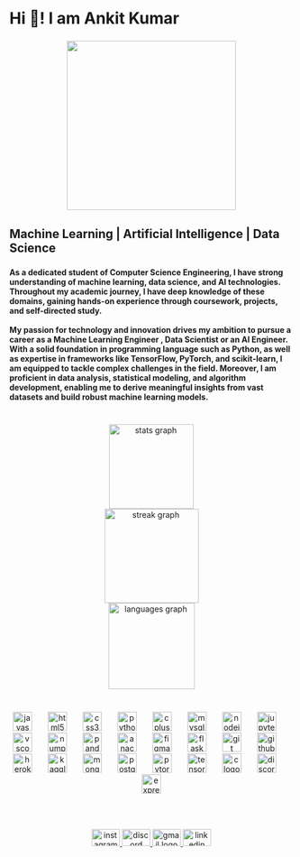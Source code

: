<h1 align="left">Hi 👋! I am Ankit Kumar</h1>

###

<div align="center">
  <img height="300" src="https://media1.tenor.com/m/IQ6Z-aPhr1wAAAAd/date-everywhere-data.gif"  />
</div>

###

<h2 align="left">Machine Learning | Artificial Intelligence | Data Science</h2>

###

<h4 align="left">As a dedicated  student of  Computer Science Engineering, I have strong understanding of machine learning, data science, and AI technologies. Throughout my academic journey, I have  deep knowledge of these domains, gaining hands-on experience through coursework, projects, and self-directed study.<br><br>My passion for technology and innovation drives my ambition to pursue a career as a Machine Learning Engineer , Data Scientist or an AI Engineer. With a solid foundation in programming language such as Python,  as well as expertise in frameworks like TensorFlow, PyTorch, and scikit-learn, I am equipped to tackle complex challenges in the field. Moreover, I am proficient in data analysis, statistical modeling, and algorithm development, enabling me to derive meaningful insights from vast datasets and build robust machine learning models.</h4>

###

<br clear="both">

<div align="center">
  <img src="https://github-readme-stats.vercel.app/api?username=mischieff01&hide_title=true&hide_rank=false&show_icons=true&include_all_commits=true&count_private=true&disable_animations=false&theme=solarized-dark&locale=en&hide_border=false" height="150" alt="stats graph" /> <br>
  <img src="https://streak-stats.demolab.com?user=mischieff01&locale=en&mode=daily&theme=codeSTACKr&hide_border=false&border_radius=5" height="167" alt="streak graph" /> <br>
  <img src="https://github-readme-stats.vercel.app/api/top-langs?username=mischieff01&locale=en&hide_title=false&layout=compact&card_width=320&langs_count=6&theme=nord&hide_border=false" height="153" alt="languages graph"  />
</div>

###

<br clear="both">

<div align="center">
  <img src="https://cdn.jsdelivr.net/gh/devicons/devicon/icons/javascript/javascript-original.svg" height="34" alt="javascript logo"  />
  <img width="20" />
  <img src="https://cdn.jsdelivr.net/gh/devicons/devicon/icons/html5/html5-original.svg" height="34" alt="html5 logo"  />
  <img width="20" />
  <img src="https://cdn.jsdelivr.net/gh/devicons/devicon/icons/css3/css3-original.svg" height="34" alt="css3 logo"  />
  <img width="20" />
  <img src="https://cdn.jsdelivr.net/gh/devicons/devicon/icons/python/python-original.svg" height="34" alt="python logo"  />
  <img width="20" />
  <img src="https://cdn.jsdelivr.net/gh/devicons/devicon/icons/cplusplus/cplusplus-original.svg" height="34" alt="cplusplus logo"  />
  <img width="20" />
  <img src="https://cdn.jsdelivr.net/gh/devicons/devicon/icons/mysql/mysql-original.svg" height="34" alt="mysql logo"  />
  <img width="20" />
  <img src="https://cdn.jsdelivr.net/gh/devicons/devicon/icons/nodejs/nodejs-original.svg" height="34" alt="nodejs logo"  />
  <img width="20" />
  <img src="https://cdn.jsdelivr.net/gh/devicons/devicon/icons/jupyter/jupyter-original.svg" height="34" alt="jupyter logo"  />
  <img width="20" />
  <img src="https://cdn.jsdelivr.net/gh/devicons/devicon/icons/vscode/vscode-original.svg" height="34" alt="vscode logo"  />
  <img width="20" />
  <img src="https://cdn.jsdelivr.net/gh/devicons/devicon/icons/numpy/numpy-original.svg" height="34" alt="numpy logo"  />
  <img width="20" />
  <img src="https://cdn.jsdelivr.net/gh/devicons/devicon/icons/pandas/pandas-original.svg" height="34" alt="pandas logo"  />
  <img width="20" />
  <img src="https://cdn.jsdelivr.net/gh/devicons/devicon/icons/anaconda/anaconda-original.svg" height="34" alt="anaconda logo"  />
  <img width="20" />
  <img src="https://cdn.jsdelivr.net/gh/devicons/devicon/icons/figma/figma-original.svg" height="34" alt="figma logo"  />
  <img width="20" />
  <img src="https://skillicons.dev/icons?i=flask" height="34" alt="flask logo"  />
  <img width="20" />
  <img src="https://skillicons.dev/icons?i=git" height="34" alt="git logo"  />
  <img width="20" />
  <img src="https://skillicons.dev/icons?i=github" height="34" alt="github logo"  />
  <img width="20" />
  <img src="https://skillicons.dev/icons?i=heroku" height="34" alt="heroku logo"  />
  <img width="20" />
  <img src="https://cdn.jsdelivr.net/gh/devicons/devicon/icons/kaggle/kaggle-original.svg" height="34" alt="kaggle logo"  />
  <img width="20" />
  <img src="https://cdn.jsdelivr.net/gh/devicons/devicon/icons/mongodb/mongodb-original.svg" height="34" alt="mongodb logo"  />
  <img width="20" />
  <img src="https://cdn.jsdelivr.net/gh/devicons/devicon/icons/postgresql/postgresql-original.svg" height="34" alt="postgresql logo"  />
  <img width="20" />
  <img src="https://cdn.jsdelivr.net/gh/devicons/devicon/icons/pytorch/pytorch-original.svg" height="34" alt="pytorch logo"  />
  <img width="20" />
  <img src="https://cdn.jsdelivr.net/gh/devicons/devicon/icons/tensorflow/tensorflow-original.svg" height="34" alt="tensorflow logo"  />
  <img width="20" />
  <img src="https://skillicons.dev/icons?i=c" height="34" alt="c logo"  />
  <img width="20" />
  <img src="https://skillicons.dev/icons?i=discord" height="34" alt="discord logo"  />
  <img width="20" />
  <img src="https://skillicons.dev/icons?i=express" height="34" alt="express logo"  />
</div>

###

<br clear="both">

###

<div align="center">
  <a href="ankitk__" target="_blank">
    <img src="https://raw.githubusercontent.com/maurodesouza/profile-readme-generator/master/src/assets/icons/social/instagram/default.svg" width="50" height="30" alt="instagram logo"  />
  </a>
  <a href="mischieff" target="_blank">
    <img src="https://raw.githubusercontent.com/maurodesouza/profile-readme-generator/master/src/assets/icons/social/discord/default.svg" width="50" height="30" alt="discord logo"  />
  </a>
  <a href="akkankitkumar01@gmail.com" target="_blank">
    <img src="https://raw.githubusercontent.com/maurodesouza/profile-readme-generator/master/src/assets/icons/social/gmail/default.svg" width="50" height="30" alt="gmail logo"  />
  </a>
  <a href="https://www.linkedin.com/in/ankit-kumar-b4b292309/" target="_blank">
    <img src="https://raw.githubusercontent.com/maurodesouza/profile-readme-generator/master/src/assets/icons/social/linkedin/default.svg" width="50" height="30" alt="linkedin logo"  />
  </a>
</div>

###
